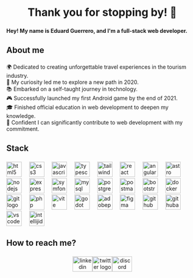 <h1 align="center">Thank you for stopping by! 👋</h1>

###

<h4 align="left">Hey! My name is Eduard Guerrero, and I'm a full-stack web developer.</h4>

###

<h2 align="left">About me</h2>

###

<p align="left">🌍 Dedicated to creating unforgettable travel experiences in the tourism industry.<br>👀 My curiosity led me to explore a new path in 2020.<br>📚 Embarked on a self-taught journey in technology.<br>🎮 Successfully launched my first Android game by the end of 2021.<br>🎓 Finished official education in web development to deepen my knowledge.<br>🚀 Confident I can significantly contribute to web development with my commitment.</p>

###

<h2 align="left">Stack</h2>

###

<div align="left">
  <img src="https://skillicons.dev/icons?i=html" height="40" alt="html5 logo"  />
  &nbsp;&nbsp;&nbsp;
  <img src="https://skillicons.dev/icons?i=css" height="40" alt="css3 logo"  />
  &nbsp;&nbsp;&nbsp;
  <img src="https://skillicons.dev/icons?i=js" height="40" alt="javascript logo"  />
  &nbsp;&nbsp;&nbsp;
  <img src="https://skillicons.dev/icons?i=ts" height="40" alt="typescript logo"  />
  &nbsp;&nbsp;&nbsp;
  <img src="https://skillicons.dev/icons?i=tailwind" height="40" alt="tailwindcss logo"  />
  &nbsp;&nbsp;&nbsp;
  <img src="https://skillicons.dev/icons?i=react" height="40" alt="react logo"  />
  &nbsp;&nbsp;&nbsp;
  <img src="https://skillicons.dev/icons?i=angular" height="40" alt="angularjs logo"  />
  &nbsp;&nbsp;&nbsp;
  <img src="https://skillicons.dev/icons?i=astro" height="40" alt="astro logo"  />
  &nbsp;&nbsp;&nbsp;
  <img src="https://skillicons.dev/icons?i=nodejs" height="40" alt="nodejs logo"  />
  &nbsp;&nbsp;&nbsp;
  <img src="https://skillicons.dev/icons?i=express" height="40" alt="express logo"  />
  &nbsp;&nbsp;&nbsp;
  <img src="https://skillicons.dev/icons?i=symfony" height="40" alt="symfony logo"  />
  &nbsp;&nbsp;&nbsp;
  <img src="https://skillicons.dev/icons?i=mysql" height="40" alt="mysql logo"  />
  &nbsp;&nbsp;&nbsp;
  <img src="https://skillicons.dev/icons?i=postgres" height="40" alt="postgresql logo"  />
  &nbsp;&nbsp;&nbsp;
  <img src="https://skillicons.dev/icons?i=postman" height="40" alt="postman logo"  />
  &nbsp;&nbsp;&nbsp;
  <img src="https://skillicons.dev/icons?i=bootstrap" height="40" alt="bootstrap logo"  />
  &nbsp;&nbsp;&nbsp;
  <img src="https://skillicons.dev/icons?i=docker" height="40" alt="docker logo"  />
  &nbsp;&nbsp;&nbsp;
  <img src="https://skillicons.dev/icons?i=git" height="40" alt="git logo"  />
  &nbsp;&nbsp;&nbsp;
  <img src="https://skillicons.dev/icons?i=php" height="40" alt="php logo"  />
  &nbsp;&nbsp;&nbsp;
  <img src="https://skillicons.dev/icons?i=vite" height="40" alt="vite logo"  />
  &nbsp;&nbsp;&nbsp;
  <img src="https://skillicons.dev/icons?i=godot" height="40" alt="godot logo"  />
  &nbsp;&nbsp;&nbsp;
  <img src="https://skillicons.dev/icons?i=ps" height="40" alt="adobephotoshop logo"  />
  &nbsp;&nbsp;&nbsp;
  <img src="https://skillicons.dev/icons?i=figma" height="40" alt="figma logo"  />
  &nbsp;&nbsp;&nbsp;
  <img src="https://skillicons.dev/icons?i=github" height="40" alt="github logo"  />
  &nbsp;&nbsp;&nbsp;
  <img src="https://skillicons.dev/icons?i=githubactions" height="40" alt="githubactions logo"  />
  &nbsp;&nbsp;&nbsp;
  <img src="https://skillicons.dev/icons?i=vscode" height="40" alt="vscode logo"  />
  &nbsp;&nbsp;&nbsp;
  <img src="https://skillicons.dev/icons?i=idea" height="40" alt="intellijidea logo"  />
</div>

###

<h2 align="left">How to reach me?</h2>

###

<div align="center">
  <a href="https://www.linkedin.com/in/eduard-guerrero" target="_blank"><img src="https://raw.githubusercontent.com/maurodesouza/profile-readme-generator/master/src/assets/icons/social/linkedin/default.svg" width="52" height="40" alt="linkedin logo"  /></a><a href="https://x.com/_purpleantlers" target="_blank"><img src="https://raw.githubusercontent.com/maurodesouza/profile-readme-generator/master/src/assets/icons/social/twitter/default.svg" width="52" height="40" alt="twitter logo"  /></a><a href="https://discord.com/users/1384484287545475153" target="_blank"><img src="https://raw.githubusercontent.com/maurodesouza/profile-readme-generator/master/src/assets/icons/social/discord/default.svg" width="52" height="40" alt="discord logo"  /></a>
</div>
